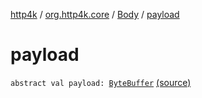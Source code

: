 [http4k](../../index.md) / [org.http4k.core](../index.md) / [Body](index.md) / [payload](./payload.md)

# payload

`abstract val payload: `[`ByteBuffer`](https://docs.oracle.com/javase/9/docs/api/java/nio/ByteBuffer.html) [(source)](https://github.com/http4k/http4k/blob/master/http4k-core/src/main/kotlin/org/http4k/core/http.kt#L19)